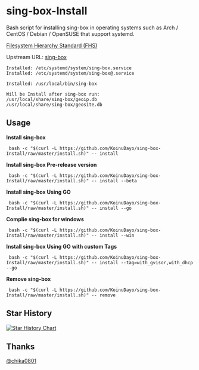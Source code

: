 # sing-box-Install

Bash script for installing sing-box in operating systems such as Arch / CentOS / Debian / OpenSUSE that support systemd.

[Filesystem Hierarchy Standard (FHS)](https://en.wikipedia.org/wiki/Filesystem_Hierarchy_Standard) 

Upstream URL: 
[sing-box](https://github.com/SagerNet/sing-box/) 

```
Installed: /etc/systemd/system/sing-box.service
Installed: /etc/systemd/system/sing-box@.service

Installed: /usr/local/bin/sing-box
```
```
Will be Install after sing-box run:
/usr/local/share/sing-box/geoip.db
/usr/local/share/sing-box/geosite.db
```

## Usage

**Install sing-box**

```
 bash -c "$(curl -L https://github.com/KoinuDayo/sing-box-Install/raw/master/install.sh)" -- install
```

**Install sing-box Pre-release version**

```
 bash -c "$(curl -L https://github.com/KoinuDayo/sing-box-Install/raw/master/install.sh)" -- install --beta
```

**Install sing-box Using GO**

```
 bash -c "$(curl -L https://github.com/KoinuDayo/sing-box-Install/raw/master/install.sh)" -- install --go
```

**Complie sing-box for windows**

```
 bash -c "$(curl -L https://github.com/KoinuDayo/sing-box-Install/raw/master/install.sh)" -- install --win
```

**Install sing-box Using GO with custom Tags**

```
 bash -c "$(curl -L https://github.com/KoinuDayo/sing-box-Install/raw/master/install.sh)" -- install --tag=with_gvisor,with_dhcp --go
```

**Remove sing-box**

```
 bash -c "$(curl -L https://github.com/KoinuDayo/sing-box-Install/raw/master/install.sh)" -- remove
```

## Star History

[![Star History Chart](https://api.star-history.com/svg?repos=KoinuDayo/sing-box-Install&type=Timeline)](https://star-history.com/#KoinuDayo/sing-box-Install&Timeline)

## Thanks
[@chika0801](https://github.com/chika0801)